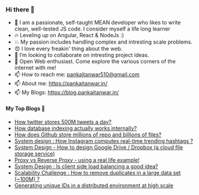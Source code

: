 ### Hi there 👋

- 🔭 I am a passionate, self-taught MEAN developer who likes to write clean, well-tested JS code. I consider myself a life long learner
- :fire: Leveling up on Angular, React & NodeJs :)
- :boom: My passion includes handling complex and intresting scale problems. 
- :heart_eyes: I love every freakin' thing about the web.
- 👯 I’m looking to collaborate on intresting project ideas.
- 💬 Open Web enthusiast. Come explore the various corners of the internet with me!
- 📫 How to reach me: pankajtanwar510@gmail.com
- 📫 About me: https://pankajtanwar.in/
- 📫 My Blogs: https://blog.pankajtanwar.in/

#### My Top Blogs 💬

- [How twitter stores 500M tweets a day?](https://blog.pankajtanwar.in/how-twitter-stores-500m-tweets-a-day-1)
- [How database indexing actually works internally?](https://blog.pankajtanwar.in/how-database-indexing-actually-works-internally)
- [How does Github store millions of repo and billions of files?](https://blog.pankajtanwar.in/how-does-github-store-millions-of-repo-and-billions-of-files)
- [System design : How Instagram computes real-time trending hashtags ?](https://blog.pankajtanwar.in/system-design-how-instagram-computes-real-time-trending-hashtags)
- [System Design - How to design Google Drive / Dropbox (a cloud file storage service)](https://blog.pankajtanwar.in/system-design-how-to-design-google-drive-dropbox-a-cloud-file-storage-service)
- [Proxy vs Reverse Proxy - using a real life example!](https://blog.pankajtanwar.in/proxy-vs-reverse-proxy-using-a-real-life-example)
- [System Design : Is client side load balancing a good idea?](https://blog.pankajtanwar.in/system-design-is-client-side-load-balancing-a-good-idea)
- [Scalability Challenge : How to remove duplicates in a large data set (~100M) ?](https://blog.pankajtanwar.in/scalability-challenge-how-to-remove-duplicates-in-a-large-data-set-100m)
- [Generating unique IDs in a distributed environment at high scale](https://blog.pankajtanwar.in/generating-unique-ids-in-a-distributed-environment-at-high-scale)

<!--
**Pankajtanwarbanna/pankajtanwarbanna** is a ✨ _special_ ✨ repository because its `README.md` (this file) appears on your GitHub profile.

Here are some ideas to get you started:

- 🔭 I am a passionate, self-taught MEAN developer who likes to write clean, well-tested code. I consider myself a life long learner
- 🔭 Leveling up on Angular & NodeJs :)
- 🔭 My passion inclues handling complex and intresting scale problems. 
- 🌱 I love every freakin' thing about the web.
- 👯 I’m looking to collaborate on intresting project ideas.
- 💬 Open Web enthusiast. Come explore the various corners of the internet with me!
- 📫 How to reach me: pankajtanwar510@gmail.com
- 📫 About me: https://pankajtanwarbanna.github.io/
-->
